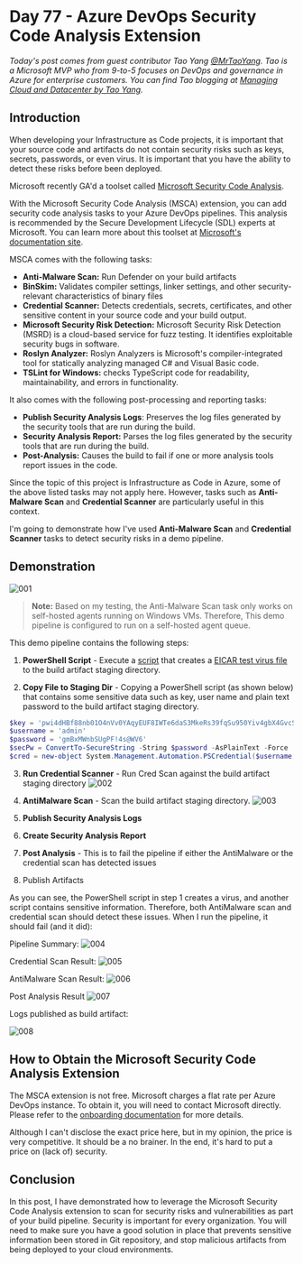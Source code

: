 # Day 77 - Azure DevOps Security Code Analysis Extension

*Today's post comes from guest contributor Tao Yang [@MrTaoYang](https://twitter.com/mrtaoyang). Tao is a Microsoft MVP who from 9-to-5 focuses on DevOps and governance in Azure for enterprise customers. You can find Tao blogging at [Managing Cloud and Datacenter by Tao Yang](https://blog.tyang.org/).*


## Introduction

When developing your Infrastructure as Code projects, it is important that your source code and artifacts do not contain security risks such as keys, secrets, passwords, or even virus. It is important that you have the ability to detect these risks before been deployed.

Microsoft recently GA'd a toolset called [Microsoft Security Code Analysis](https://secdevtools.azurewebsites.net/).

With the Microsoft Security Code Analysis (MSCA) extension, you can add security code analysis tasks to your Azure DevOps pipelines. This analysis is recommended by the Secure Development Lifecycle (SDL) experts at Microsoft. You can learn more about this toolset at [Microsoft's documentation site](https://docs.microsoft.com/en-us/azure/security/develop/security-code-analysis-overview?WT.mc_id=DOP-MVP-5000997).

MSCA comes with the following tasks:

* **Anti-Malware Scan:** Run Defender on your build artifacts
* **BinSkim:** Validates compiler settings, linker settings, and other security-relevant characteristics of binary files
* **Credential Scanner:** Detects credentials, secrets, certificates, and other sensitive content in your source code and your build output.
* **Microsoft Security Risk Detection:** Microsoft Security Risk Detection (MSRD) is a cloud-based service for fuzz testing. It identifies exploitable security bugs in software.
* **Roslyn Analyzer:** Roslyn Analyzers is Microsoft's compiler-integrated tool for statically analyzing managed C# and Visual Basic code.
* **TSLint for Windows:** checks TypeScript code for readability, maintainability, and errors in functionality.

It also comes with the following post-processing and reporting tasks:

* **Publish Security Analysis Logs**: Preserves the log files generated by the security tools that are run during the build.
* **Security Analysis Report:** Parses the log files generated by the security tools that are run during the build.
* **Post-Analysis:** Causes the build to fail if one or more analysis tools report issues in the code.

Since the topic of this project is Infrastructure as Code in Azure, some of the above listed tasks may not apply here. However, tasks such as **Anti-Malware Scan** and **Credential Scanner** are particularly useful in this context.

I'm going to demonstrate how I've used **Anti-Malware Scan** and **Credential Scanner** tasks to detect security risks in a demo pipeline.

## Demonstration

![001](../images/day.77/01.pipeline.png)

>**Note:** Based on my testing, the Anti-Malware Scan task only works on self-hosted agents running on Windows VMs. Therefore, This demo pipeline is configured to run on a self-hosted agent queue.

This demo pipeline contains the following steps:

1. **PowerShell Script** - Execute a [script](https://gist.github.com/tyconsulting/d58316fafb1ee769039f52eddd6de5e7) that creates a [EICAR test virus file](https://en.wikipedia.org/wiki/EICAR_test_file) to the build artifact staging directory.

2. **Copy File to Staging Dir** - Copying a PowerShell script (as shown below) that contains some sensitive data such as key, user name and plain text password to the build artifact staging directory.

```PowerShell
$key = 'pwi4dHBf88nb01O4nVv0YAqyEUF8IWTe6daS3MkeRs39fqSu950Yiv4gbX4GvcSTSZFtlCITpEX4gQxH9849uA=='
$username = 'admin'
$password = 'gmBxMWnbSUgPF!4s@WV6'
$secPw = ConvertTo-SecureString -String $password -AsPlainText -Force
$cred = new-object System.Management.Automation.PSCredential($username, $secPw)
```
3. **Run Credential Scanner** - Run Cred Scan against the build artifact staging directory
![002](../images/day.77/02.cred.scan.png)

4. **AntiMalware Scan** - Scan the build artifact staging directory.
![003](../images/day.77/03.av.scan.png)

5. **Publish Security Analysis Logs**
6. **Create Security Analysis Report**
7. **Post Analysis** - This is to fail the pipeline if either the AntiMalware or the credential scan has detected issues
8. Publish Artifacts

As you can see, the PowerShell script in step 1 creates a virus, and another script contains sensitive information. Therefore, both AntiMalware scan and credential scan should detect these issues. When I run the pipeline, it should fail (and it did):

Pipeline Summary:
![004](../images/day.77/04.result.summary.png)

Credential Scan Result:
![005](../images/day.77/05.credscan.result.png)

AntiMalware Scan Result:
![006](../images/day.77/06.avscan.result.png)

Post Analysis Result
![007](../images/day.77/07.postanalysis.result.png)

Logs published as build artifact:

![008](../images/day.77/08.published.logs.png)

## How to Obtain the Microsoft Security Code Analysis Extension

The MSCA extension is not free. Microsoft charges a flat rate per Azure DevOps instance. To obtain it, you will need to contact Microsoft directly. Please refer to the [onboarding documentation](https://docs.microsoft.com/en-us/azure/security/develop/security-code-analysis-onboard?WT.mc_id=DOP-MVP-5000997) for more details.

Although I can't disclose the exact price here, but in my opinion, the price is very competitive. It should be a no brainer. In the end, it's hard to put a price on (lack of) security.

## Conclusion

In this post, I have demonstrated how to leverage the Microsoft Security Code Analysis extension to scan for security risks and vulnerabilities as part of your build pipeline. Security is important for every organization. You will need to make sure you have a good solution in place that prevents sensitive information been stored in Git repository, and stop malicious artifacts from being deployed to your cloud environments.
